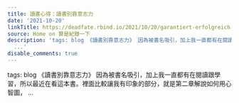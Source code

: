 ```yaml
---
title: 讀書心得：讀書別靠意志力
date: '2021-10-20'
linkTitle: https://deadfate.rbind.io/2021/10/20/garantiert-erfolgreich-lernen/
source: Home on 算是紀錄一下
description: 'tags: blog 《讀書別靠意志力》 因為被書名吸引，加上我一直都有在閱讀跟學習，所以最近在看這本書。裡面比較讓我有印象的部分，就是第二章解說如何用心智圖，
  ...'
disable_comments: true
---
```

tags: blog 《讀書別靠意志力》 因為被書名吸引，加上我一直都有在閱讀跟學習，所以最近在看這本書。裡面比較讓我有印象的部分，就是第二章解說如何用心智圖， ...